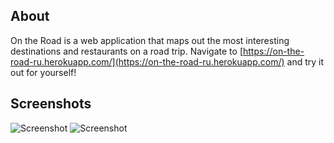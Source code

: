 ## About
On the Road is a web application that maps out the most interesting destinations and restaurants on a road trip. Navigate to [https://on-the-road-ru.herokuapp.com/](https://on-the-road-ru.herokuapp.com/) and try it out for yourself!

## Screenshots
![Screenshot](https://imgur.com/a/YI40U) ![Screenshot](https://imgur.com/a/Xl14u)
